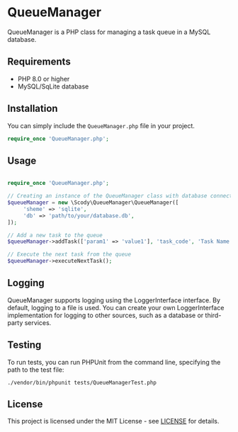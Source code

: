 # QueueManager

QueueManager is a PHP class for managing a task queue in a MySQL database.


## Requirements

- PHP 8.0 or higher
- MySQL/SqLite database

## Installation


You can simply include the `QueueManager.php` file in your project.

```php
require_once 'QueueManager.php';
```

## Usage

```php

require_once 'QueueManager.php';

// Creating an instance of the QueueManager class with database connection parameters
$queueManager = new \Scody\QueueManager\QueueManager([
     'sheme' => 'sqlite',
     'db' => 'path/to/your/database.db',
]);

// Add a new task to the queue
$queueManager->addTask(['param1' => 'value1'], 'task_code', 'Task Name');

// Execute the next task from the queue
$queueManager->executeNextTask();

```

## Logging

QueueManager supports logging using the LoggerInterface interface. By default, logging to a file is used. You can create your own LoggerInterface implementation for logging to other sources, such as a database or third-party services.

## Testing

To run tests, you can run PHPUnit from the command line, specifying the path to the test file:

```shell
./vendor/bin/phpunit tests/QueueManagerTest.php
```


## License

This project is licensed under the MIT License - see [LICENSE](license.txt) for details.